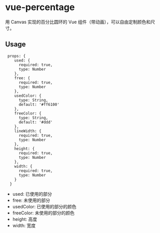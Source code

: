 # vue-percentage
用 Canvas 实现的百分比圆环的 Vue 组件（带动画），可以自由定制颜色和尺寸。

## Usage

```
 props: {
    used: {
      required: true,
      type: Number
    },
    free: {
      required: true,
      type: Number
    },
    usedColor: {
      type: String,
      default: '#ff6100'
    },
    freeColor: {
      type: String,
      default: '#ddd'
    },
    lineWidth: {
      required: true,
      type: Number
    },
    height: {
      required: true,
      type: Number
    },
    width: {
      required: true,
      type: Number
    }
  }
```

- used: 已使用的部分
- free: 未使用的部分
- usedColor: 已使用的部分的颜色
- freeColor: 未使用的部分的颜色
- height: 高度
- width: 宽度